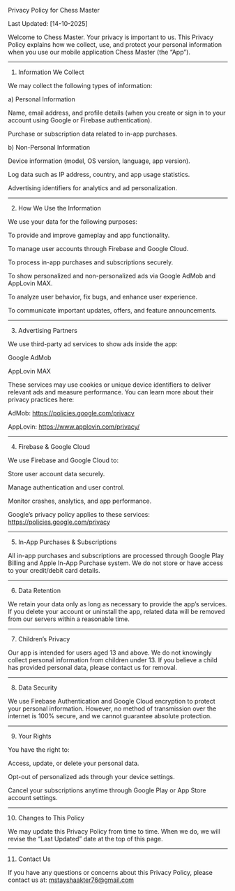 Privacy Policy for Chess Master

Last Updated: [14-10-2025]

Welcome to Chess Master.
Your privacy is important to us. This Privacy Policy explains how we collect, use, and protect your personal information when you use our mobile application Chess Master (the “App”).


---

1. Information We Collect

We may collect the following types of information:

a) Personal Information

Name, email address, and profile details (when you create or sign in to your account using Google or Firebase authentication).

Purchase or subscription data related to in-app purchases.


b) Non-Personal Information

Device information (model, OS version, language, app version).

Log data such as IP address, country, and app usage statistics.

Advertising identifiers for analytics and ad personalization.



---

2. How We Use the Information

We use your data for the following purposes:

To provide and improve gameplay and app functionality.

To manage user accounts through Firebase and Google Cloud.

To process in-app purchases and subscriptions securely.

To show personalized and non-personalized ads via Google AdMob and AppLovin MAX.

To analyze user behavior, fix bugs, and enhance user experience.

To communicate important updates, offers, and feature announcements.



---

3. Advertising Partners

We use third-party ad services to show ads inside the app:

Google AdMob

AppLovin MAX


These services may use cookies or unique device identifiers to deliver relevant ads and measure performance.
You can learn more about their privacy practices here:

AdMob: https://policies.google.com/privacy

AppLovin: https://www.applovin.com/privacy/



---

4. Firebase & Google Cloud

We use Firebase and Google Cloud to:

Store user account data securely.

Manage authentication and user control.

Monitor crashes, analytics, and app performance.


Google’s privacy policy applies to these services:
https://policies.google.com/privacy


---

5. In-App Purchases & Subscriptions

All in-app purchases and subscriptions are processed through Google Play Billing and Apple In-App Purchase system.
We do not store or have access to your credit/debit card details.


---

6. Data Retention

We retain your data only as long as necessary to provide the app’s services.
If you delete your account or uninstall the app, related data will be removed from our servers within a reasonable time.


---

7. Children’s Privacy

Our app is intended for users aged 13 and above.
We do not knowingly collect personal information from children under 13.
If you believe a child has provided personal data, please contact us for removal.


---

8. Data Security

We use Firebase Authentication and Google Cloud encryption to protect your personal information.
However, no method of transmission over the internet is 100% secure, and we cannot guarantee absolute protection.


---

9. Your Rights

You have the right to:

Access, update, or delete your personal data.

Opt-out of personalized ads through your device settings.

Cancel your subscriptions anytime through Google Play or App Store account settings.



---

10. Changes to This Policy

We may update this Privacy Policy from time to time.
When we do, we will revise the “Last Updated” date at the top of this page.


---

11. Contact Us

If you have any questions or concerns about this Privacy Policy, please contact us at: mstayshaakter76@gmail.com
